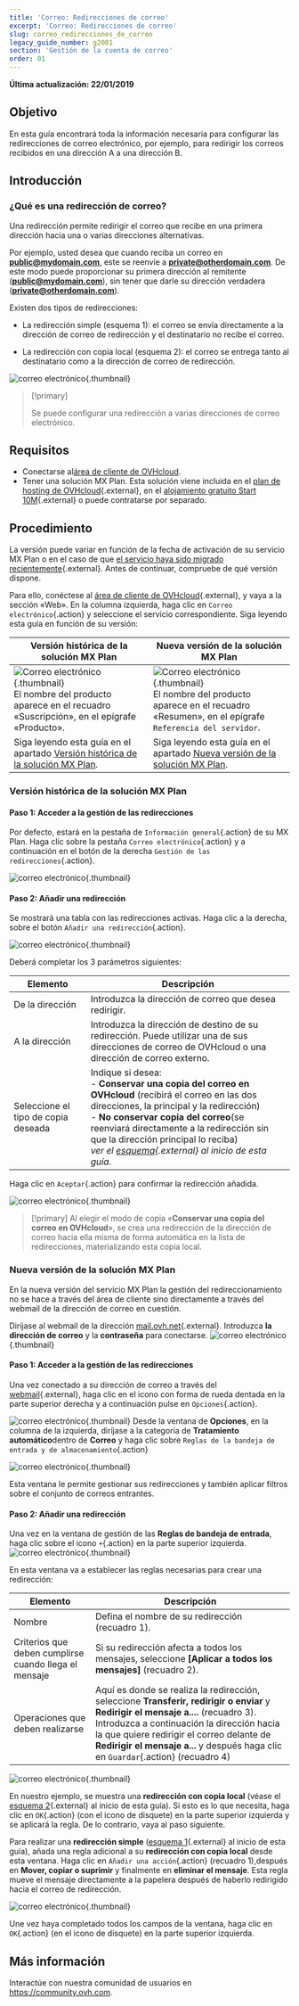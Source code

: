 ```yaml
---
title: 'Correo: Redirecciones de correo'
excerpt: 'Correo: Redirecciones de correo'
slug: correo_redirecciones_de_correo
legacy_guide_number: g2001
section: 'Gestión de la cuenta de correo'
order: 01
---
```


**Última actualización: 22/01/2019**

## Objetivo

En esta guía encontrará toda la información necesaria para configurar las redirecciones de correo electrónico, por ejemplo, para redirigir los correos recibidos en una dirección A a una dirección B.

## Introducción

### ¿Qué es una redirección de correo?

Una redirección permite redirigir el correo que recibe en una primera dirección hacia una o varias direcciones alternativas.

Por ejemplo, usted desea que cuando reciba un correo en **public@mydomain.com**, este se reenvíe a **private@otherdomain.com**. De este modo puede proporcionar su primera dirección al remitente (**public@mydomain.com**), sin tener que darle su dirección verdadera (**private@otherdomain.com**).

Existen dos tipos de redirecciones: 

- La redirección simple (esquema 1): el correo se envía directamente a la dirección de correo de redirección y el destinatario no recibe el correo. 

- La redirección con copia local (esquema 2): el correo se entrega tanto al destinatario como a la dirección de correo de redirección.

![correo electrónico](images/schema-redirect.png){.thumbnail}

> [!primary]
>
> Se puede configurar una redirección a varias direcciones de correo electrónico.

## Requisitos

- Conectarse al[área de cliente de OVHcloud](https://www.ovh.com/auth/?action=gotomanager&from=https://www.ovh.es/&ovhSubsidiary=es).
- Tener una solución MX Plan. Esta solución viene incluida en el [plan de hosting de OVHcloud](https://www.ovhcloud.com/es-es/web-hosting/){.external}, en el [alojamiento gratuito Start 10M](https://www.ovhcloud.com/es-es/domains/free-web-hosting/){.external} o puede contratarse por separado.

## Procedimiento

La versión puede variar en función de la fecha de activación de su servicio MX Plan o en el caso de que [el servicio haya sido migrado recientemente](https://www.ovhcloud.com/es-es/web-hosting/mxplan-migration/){.external}. Antes de continuar, compruebe de qué versión dispone. 

Para ello, conéctese al [área de cliente de OVHcloud](https://www.ovh.com/auth/?action=gotomanager&from=https://www.ovh.es/&ovhSubsidiary=es){.external}, y vaya a la sección «Web». En la columna izquierda, haga clic en `Correo electrónico`{.action} y seleccione el servicio correspondiente. Siga leyendo esta guía en función de su versión:

|Versión histórica de la solución MX Plan|Nueva versión de la solución MX Plan|
|---|---|
|![Correo electrónico](images/mxplan-starter-legacy.png){.thumbnail}<br> El nombre del producto aparece en el recuadro «Suscripción», en el epígrafe «Producto».|![Correo electrónico](images/mxplan-starter-new.png){.thumbnail}<br>El nombre del producto aparece en el recuadro «Resumen», en el epígrafe `Referencia del servidor`.|
|Siga leyendo esta guía en el apartado [Versión histórica de la solución MX Plan](./#version-historica-de-la-solucion-mx-plan).|Siga leyendo esta guía en el apartado [Nueva versión de la solución MX Plan](./#nueva-version-de-la-solucion-mx-plan_1).|

### Versión histórica de la solución MX Plan

#### Paso 1: Acceder a la gestión de las redirecciones
Por defecto, estará en la pestaña de `Información general`{.action} de su MX Plan. Haga clic sobre la pestaña `Correo electrónico`{.action} y a continuación en el botón de la derecha `Gestión de las redirecciones`{.action}.

![correo electrónico](images/mxplan-legacy-1.png){.thumbnail}


#### Paso 2: Añadir una redirección

Se mostrará una tabla con las redirecciones activas. Haga clic a la derecha, sobre el botón `Añadir una redirección`{.action}.

![correo electrónico](images/mxplan-legacy-2.png){.thumbnail}

Deberá completar los 3 parámetros siguientes:

|Elemento|Descripción| 
|---|---|  
|De la dirección |Introduzca la dirección de correo que desea redirigir.|  
|A la dirección|Introduzca la dirección de destino de su redirección. Puede utilizar una de sus direcciones de correo de OVHcloud o una dirección de correo externo.|
|Seleccione el tipo de copia deseada|Indique si desea: <br> - **Conservar una copia del correo en OVHcloud** (recibirá el correo en las dos direcciones, la principal y la redirección) <br> - **No conservar copia del correo**(se reenviará directamente a la redirección sin que la dirección principal lo reciba) <br> *ver el [esquema](./#introduccion){.external} al inicio de esta guía.*|

Haga clic en `Aceptar`{.action} para confirmar la redirección añadida.

![correo electrónico](images/mxplan-legacy-3.png){.thumbnail}

> [!primary]
> Al elegir el modo de copia «**Conservar una copia del correo en OVHcloud**», se crea una redirección de la dirección de correo hacia ella misma de forma automática en la lista de
> redirecciones, materializando esta copia local.
> 

### Nueva versión de la solución MX Plan

En la nueva versión del servicio MX Plan la gestión del redireccionamiento no se hace a través del área de cliente sino directamente a través del webmail de la dirección de correo en cuestión.

Diríjase al webmail de la dirección [mail.ovh.net](https://www.ovh.com/es/mail/){.external}. Introduzca **la dirección de correo** y la **contraseña** para conectarse.
![correo electrónico](images/webmail.png){.thumbnail}

#### Paso 1: Acceder a la gestión de las redirecciones

Una vez conectado a su dirección de correo a través del [webmail](https://www.ovh.com/es/mail/){.external}, haga clic en el icono con forma de rueda dentada en la parte superior derecha y a continuación pulse en `Opciones`{.action}.

![correo electrónico](images/mxplan-new-1.png){.thumbnail}
Desde la ventana de **Opciones**, en la columna de la izquierda, diríjase a la categoría de **Tratamiento automático**dentro de **Correo** y haga clic sobre `Reglas de la bandeja de entrada y de almacenamiento`{.action} 

![correo electrónico](images/mxplan-new-2.png){.thumbnail}

Esta ventana le permite gestionar sus redirecciones y también aplicar filtros sobre el conjunto de correos entrantes.

#### Paso 2: Añadir una redirección

Una vez en la ventana de gestión de las **Reglas de bandeja de entrada**, haga clic sobre el icono `+`{.action} en la parte superior izquierda.
![correo electrónico](images/mxplan-new-3.png){.thumbnail}

En esta ventana va a establecer las reglas necesarias para crear una redirección:

|Elemento|Descripción| 
|---|---|  
|Nombre |Defina el nombre de su redirección (recuadro 1).|  
|Criterios que deben cumplirse cuando llega el mensaje| Si su redirección afecta a todos los mensajes, seleccione **\[Aplicar a todos los mensajes]** (recuadro 2).|
|Operaciones que deben realizarse|Aquí es donde se realiza la redirección, seleccione **Transferir, redirigir o enviar** y **Redirigir el mensaje a....** (recuadro 3). Introduzca a continuación la dirección hacia la que quiere redirigir el correo delante de **Redirigir el mensaje a...** y después haga clic en `Guardar`{.action} (recuadro 4)|


![correo electrónico](images/mxplan-new-4.png){.thumbnail}

En nuestro ejemplo, se muestra una **redirección con copia local** (véase el [esquema 2](./#introduccion){.external} al inicio de esta guía). Si esto es lo que necesita, haga clic en `OK`{.action} (con el icono de disquete) en la parte superior izquierda y se aplicará la regla. De lo contrario, vaya al paso siguiente.



Para realizar una **redirección simple** ([esquema 1](./#introduccion){.external} al inicio de esta guía), añada una regla adicional a su **redirección con copia local** desde esta ventana. Haga clic en `Añadir una acción`{.action} (recuadro 1),después en **Mover, copiar o suprimir** y finalmente en **eliminar el mensaje**. Esta regla mueve el mensaje directamente a la papelera después de haberlo redirigido hacia el correo de redirección.

![correo electrónico](images/mxplan-new-5.png){.thumbnail}

Une vez haya completado todos los campos de la ventana, haga clic en `OK`{.action} (en el icono de disquete) en la parte superior izquierda.

## Más información

Interactúe con nuestra comunidad de usuarios en <https://community.ovh.com>.